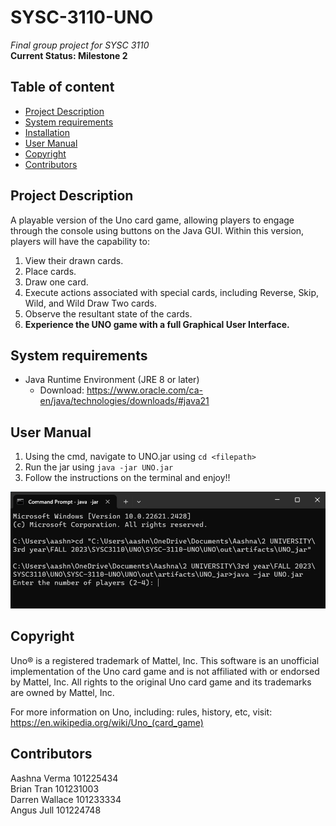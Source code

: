 # SYSC-3110-UNO
_Final group project for SYSC 3110_  
__Current Status: Milestone 2__

## Table of content
* [Project Description](#project-description)  
* [System requirements](#system-requirements)  
* [Installation](#installation)   
* [User Manual](#user-manual) 
* [Copyright](#copyright) 
* [Contributors](#contributors)

## Project Description

A playable version of the Uno card game, allowing players to engage through the console using buttons on the Java GUI. Within this version, players will have the capability to:

1. View their drawn cards.
2. Place cards.
3. Draw one card.
4. Execute actions associated with special cards, including Reverse, Skip, Wild, and Wild Draw Two cards.
5. Observe the resultant state of the cards.
6. __Experience the UNO game with a full Graphical User Interface.__

## System requirements

* Java Runtime Environment (JRE 8 or later)
    * Download: https://www.oracle.com/ca-en/java/technologies/downloads/#java21

## User Manual
1. Using the cmd, navigate to UNO.jar using `cd <filepath>`
2. Run the jar using `java -jar UNO.jar`
3. Follow the instructions on the terminal and enjoy!!

![Alt text](image.png)

## Copyright
Uno® is a registered trademark of Mattel, Inc. This software is an unofficial implementation of the Uno card game and is not affiliated with or endorsed by Mattel, Inc. All rights to the original Uno card game and its trademarks are owned by Mattel, Inc.

For more information on Uno, including: rules, history, etc, visit: https://en.wikipedia.org/wiki/Uno_(card_game)

## Contributors
Aashna Verma 101225434  
Brian Tran 101231003  
Darren Wallace 101233334  
Angus Jull 101224748
